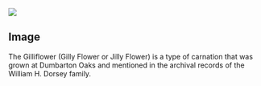 <a href="https://juncture-digital.org"><img src="https://juncture-digital.org/images/ve-button.png"></a>

<param ve-config 
       title="Gilliflower/Jilly Flower"
       author="Kyra March"
       banner="93586813_3252343754784183_882046404103503872_n.jpg"
       layout="vertical"> 

## Image

The Gilliflower (Gilly Flower or Jilly Flower) is a type of carnation that was grown at Dumbarton Oaks and mentioned in the archival records of the William H. Dorsey family.
<param ve-image 
       label="Gilliflower"
       url="Dorsey p. 2 (Unknown – Diary Entries).png">
